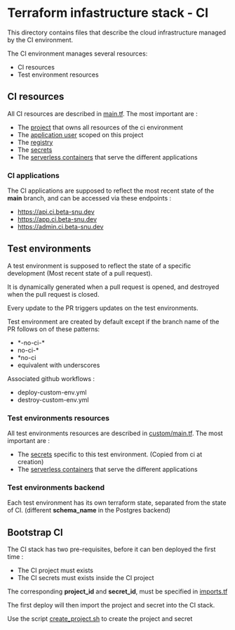 # Terraform infastructure stack - CI

This directory contains files that describe the cloud infrastructure managed by the CI environment.

The CI environment manages several resources:

- CI resources
- Test environment resources

## CI resources

All CI resources are described in [main.tf](main.tf). The most important are :

- The [project](https://registry.terraform.io/providers/scaleway/scaleway/latest/docs/resources/account_project) that owns all resources of the ci environment
- The [application user](https://registry.terraform.io/providers/scaleway/scaleway/latest/docs/resources/iam_application) scoped on this project
- The [registry](https://registry.terraform.io/providers/scaleway/scaleway/latest/docs/resources/registry_namespace)
- The [secrets](https://registry.terraform.io/providers/scaleway/scaleway/latest/docs/resources/secret)
- The [serverless containers](https://registry.terraform.io/providers/scaleway/scaleway/latest/docs/resources/container) that serve the different applications

### CI applications

The CI applications are supposed to reflect the most recent state of the **main** branch, and can be accessed via these endpoints :

- https://api.ci.beta-snu.dev
- https://app.ci.beta-snu.dev
- https://admin.ci.beta-snu.dev

## Test environments

A test environment is supposed to reflect the state of a specific development (Most recent state of a pull request).

It is dynamically generated when a pull request is opened, and destroyed when the pull request is closed.

Every update to the PR triggers updates on the test environments.

Test environment are created by default except if the branch name of the PR follows on of these patterns:

- \*-no-ci-\*
- no-ci-\*
- \*no-ci
- equivalent with underscores

Associated github workflows :

- deploy-custom-env.yml
- destroy-custom-env.yml

### Test environments resources

All test environments resources are described in [custom/main.tf](custom/main.tf). The most important are :

- The [secrets](https://registry.terraform.io/providers/scaleway/scaleway/latest/docs/resources/secret) specific to this test environment. (Copied from ci at creation)
- The [serverless containers](https://registry.terraform.io/providers/scaleway/scaleway/latest/docs/resources/container) that serve the different applications

### Test environments backend

Each test environment has its own terraform state, separated from the state of CI. (different **schema_name** in the Postgres backend)

## Bootstrap CI

The CI stack has two pre-requisites, before it can ben deployed the first time :

- The CI project must exists
- The CI secrets must exists inside the CI project

The corresponding **project_id** and **secret_id**, must be specified in [imports.tf](imports.tf)

The first deploy will then import the project and secret into the CI stack.

Use the script [create_project.sh](create_project.sh) to create the project and secret
